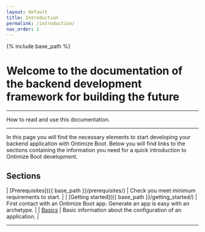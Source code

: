 ```yaml
---
layout: default
title: Introduction
permalink: /introduction/
nav_order: 2
---
```


{% include base_path %}

# Welcome to the documentation of the backend development framework for building the future

---

How to read and use this documentation.

---

In this page you will find the necessary elements to start developing your backend application with Ontimize Boot. Below you will find links to the sections containing the information you need for a quick introduction to Ontimize Boot development.

## Sections

| [Prerequisites]({{ base_path }}/prerequisites/) | Check you meet minimum requirements to start. |
| [Getting started]({{ base_path }}/getting_started/) | First contact with an Ontimize Boot app. Generate an app is easy with an archetype. |
| [Basics]() | Basic information about the configuration of an application. |

---
